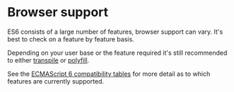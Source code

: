 # Browser support

ES6 consists of a large number of features, browser support can vary. It's best to check on a feature by feature basis.

Depending on your user base or the feature required it's still recommended to either [transpile](/es6/babel.md) or [polyfill](https://github.com/paulmillr/es6-shim).

See the [ECMAScript 6 compatibility tables](http://kangax.github.io/compat-table/es6/) for more detail as to which features are currently supported.
